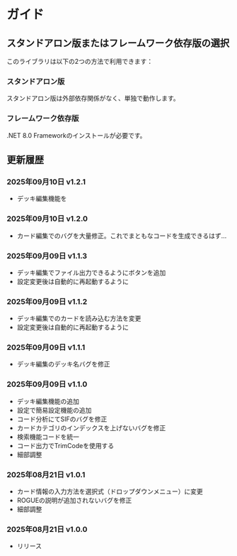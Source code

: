 # ガイド

## スタンドアロン版またはフレームワーク依存版の選択

このライブラリは以下の2つの方法で利用できます：

### スタンドアロン版

スタンドアロン版は外部依存関係がなく、単独で動作します。

### フレームワーク依存版

.NET 8.0 Frameworkのインストールが必要です。

## 更新履歴

### 2025年09月10日 v1.2.1
- デッキ編集機能を

### 2025年09月10日 v1.2.0
- カード編集でのバグを大量修正。これでまともなコードを生成できるはず…

### 2025年09月09日 v1.1.3
- デッキ編集でファイル出力できるようにボタンを追加
- 設定変更後は自動的に再起動するように

### 2025年09月09日 v1.1.2
- デッキ編集でのカードを読み込む方法を変更
- 設定変更後は自動的に再起動するように

### 2025年09月09日 v1.1.1
- デッキ編集のデッキ名バグを修正

### 2025年09月09日 v1.1.0
- デッキ編集機能の追加
- 設定で簡易設定機能の追加
- コード分析にてSIFのバグを修正
- カードカテゴリのインデックスを上げないバグを修正
- 検索機能コードを統一
- コード出力でTrimCodeを使用する
- 細部調整

### 2025年08月21日 v1.0.1
- カード情報の入力方法を選択式（ドロップダウンメニュー）に変更
- ROGUEの説明が追加されないバグを修正
- 細部調整

### 2025年08月21日 v1.0.0
- リリース
